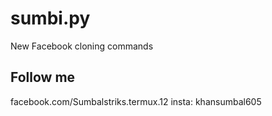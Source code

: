 # sumbi.py
New Facebook cloning commands
## Follow me 
facebook.com/Sumbalstriks.termux.12
insta: khansumbal605
